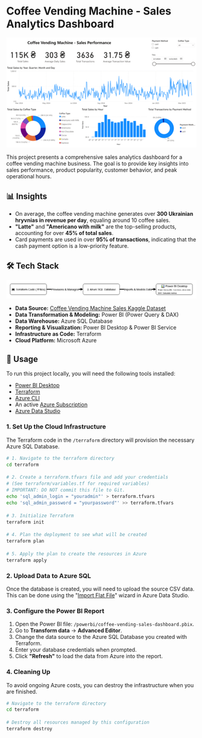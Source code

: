 # Coffee Vending Machine - Sales Analytics Dashboard

![Project Banner](docs/coffee-sales-dashboard.png) <!-- create this screenshot later -->

This project presents a comprehensive sales analytics dashboard for a coffee vending machine business. The goal is to provide key insights into sales performance, product popularity, customer behavior, and peak operational hours.

## 📊 Insights

- On average, the coffee vending machine generates over **300 Ukrainian hryvnias in revenue per day**, equaling around 10 coffee sales.
- **"Latte"** and **"Americano with milk"** are the top-selling products, accounting for over **45% of total sales**.
- Card payments are used in over **95% of transactions**, indicating that the cash payment option is a low-priority feature.


## 🛠️ Tech Stack

![Tech Stack](docs/techstack.png)

- **Data Source:** [Coffee Vending Machine Sales Kaggle Dataset](https://www.kaggle.com/datasets/ihelon/coffee-sales?resource=download)
- **Data Transformation & Modeling:** Power BI (Power Query & DAX)
- **Data Warehouse:** Azure SQL Database
- **Reporting & Visualization:** Power BI Desktop & Power BI Service
- **Infrastructure as Code:** Terraform
- **Cloud Platform:** Microsoft Azure

## 🚀 Usage

To run this project locally, you will need the following tools installed:

- [Power BI Desktop](https://powerbi.microsoft.com/en-us/desktop/)
- [Terraform](https://www.terraform.io/downloads.html)
- [Azure CLI](https://docs.microsoft.com/en-us/cli/azure/install-azure-cli)
- An active [Azure Subscription](https://azure.microsoft.com/en-us/free/)
- [Azure Data Studio](https://learn.microsoft.com/en-us/sql/azure-data-studio/download-azure-data-studio?view=sql-server-ver16)

### 1. Set Up the Cloud Infrastructure

The Terraform code in the `/terraform` directory will provision the necessary Azure SQL Database.

```bash
# 1. Navigate to the terraform directory
cd terraform

# 2. Create a terraform.tfvars file and add your credentials
# (See terraform/variables.tf for required variables)
# IMPORTANT: DO NOT commit this file to Git.
echo 'sql_admin_login = "youradmin"' > terraform.tfvars
echo 'sql_admin_password = "yourpassword"' >> terraform.tfvars

# 3. Initialize Terraform
terraform init

# 4. Plan the deployment to see what will be created
terraform plan

# 5. Apply the plan to create the resources in Azure
terraform apply
```

### 2. Upload Data to Azure SQL

Once the database is created, you will need to upload the source CSV data. This can be done using the "[Import Flat File](https://learn.microsoft.com/en-us/azure-data-studio/extensions/sql-server-import-extension)" wizard in Azure Data Studio.

### 3. Configure the Power BI Report

1.  Open the Power BI file: `/powerbi/coffee-vending-sales-dashboard.pbix`.
2.  Go to **Transform data** -> **Advanced Editor**.
3.  Change the data source to the Azure SQL Database you created with Terraform.
4.  Enter your database credentials when prompted.
5.  Click **"Refresh"** to load the data from Azure into the report.


### 4. Cleaning Up

To avoid ongoing Azure costs, you can destroy the infrastructure when you are finished.

```bash
# Navigate to the terraform directory
cd terraform

# Destroy all resources managed by this configuration
terraform destroy
```